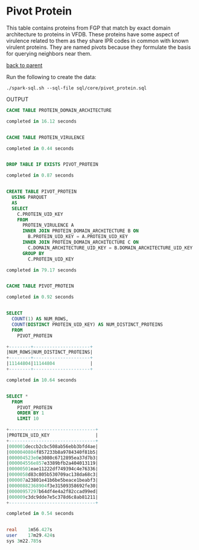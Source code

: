 # Pivot Protein

This table contains proteins from FGP that match by exact domain architecture to proteins in VFDB. These proteins have some aspect of virulence related to them as they share IPR codes in common with known virulent proteins. They are named pivots because they formulate the basis for querying neighbors near them.

[back to parent](/analysis/README.md)

Run the following to create the data:

```
./spark-sql.sh --sql-file sql/core/pivot_protein.sql
```

OUTPUT

```sql
CACHE TABLE PROTEIN_DOMAIN_ARCHITECTURE

completed in 16.12 seconds


CACHE TABLE PROTEIN_VIRULENCE

completed in 0.44 seconds


DROP TABLE IF EXISTS PIVOT_PROTEIN

completed in 0.87 seconds


CREATE TABLE PIVOT_PROTEIN
  USING PARQUET
  AS
  SELECT
    C.PROTEIN_UID_KEY
    FROM
      PROTEIN_VIRULENCE A
      INNER JOIN PROTEIN_DOMAIN_ARCHITECTURE B ON
        B.PROTEIN_UID_KEY = A.PROTEIN_UID_KEY
      INNER JOIN PROTEIN_DOMAIN_ARCHITECTURE C ON
        C.DOMAIN_ARCHITECTURE_UID_KEY = B.DOMAIN_ARCHITECTURE_UID_KEY
      GROUP BY
        C.PROTEIN_UID_KEY

completed in 79.17 seconds


CACHE TABLE PIVOT_PROTEIN

completed in 0.92 seconds


SELECT
  COUNT(1) AS NUM_ROWS,
  COUNT(DISTINCT PROTEIN_UID_KEY) AS NUM_DISTINCT_PROTEINS
  FROM
    PIVOT_PROTEIN

+--------+---------------------+
|NUM_ROWS|NUM_DISTINCT_PROTEINS|
+--------+---------------------+
|11144804|11144804             |
+--------+---------------------+

completed in 10.64 seconds


SELECT *
  FROM
    PIVOT_PROTEIN
    ORDER BY 1
    LIMIT 10

+--------------------------------+
|PROTEIN_UID_KEY                 |
+--------------------------------+
|000001deccb2cbc508ab56ebb3bfd4ae|
|0000040804f857233b8a9784340f81b5|
|000004523e0e3080c6712895ea37d7b3|
|000004556e857e3389bfb2a404013119|
|00000501eae11222df749394c4e76336|
|0000058d83c805b530709ac138da68c3|
|000007a23801e41b6be5beace1beabf3|
|00000882368904f3e31509358692fe30|
|00000957297b64df4e4a2f82ccad99ed|
|000009c3dc9dde7e5c378d6c8ab81211|
+--------------------------------+

completed in 0.54 seconds


real	1m56.427s
user	17m29.424s
sys	3m22.785s
```
